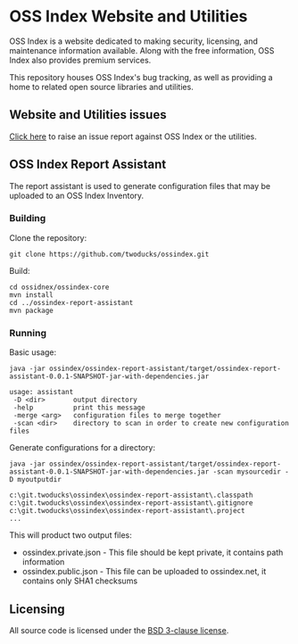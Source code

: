 OSS Index Website and Utilities
===============================

OSS Index is a website dedicated to making security, licensing, and maintenance information available. Along with the free information, OSS Index also provides premium services.

This repository houses OSS Index's bug tracking, as well as providing a home to related open source libraries and utilities.

Website and Utilities issues
----------------------------
[Click here](https://github.com/twoducks/ossindex/issues) to raise an issue report against OSS Index or the utilities.

OSS Index Report Assistant
--------------------------
The report assistant is used to generate configuration files that may be uploaded to an OSS Index Inventory.

### Building

Clone the repository:

```
git clone https://github.com/twoducks/ossindex.git
```

Build:

```
cd ossidnex/ossindex-core
mvn install
cd ../ossindex-report-assistant
mvn package
```

### Running

Basic usage:

```
java -jar ossindex/ossindex-report-assistant/target/ossindex-report-assistant-0.0.1-SNAPSHOT-jar-with-dependencies.jar

usage: assistant
 -D <dir>       output directory
 -help          print this message
 -merge <arg>   configuration files to merge together
 -scan <dir>    directory to scan in order to create new configuration files
```

Generate configurations for a directory:

```
java -jar ossindex/ossindex-report-assistant/target/ossindex-report-assistant-0.0.1-SNAPSHOT-jar-with-dependencies.jar -scan mysourcedir -D myoutputdir

c:\git.twoducks\ossindex\ossindex-report-assistant\.classpath
c:\git.twoducks\ossindex\ossindex-report-assistant\.gitignore
c:\git.twoducks\ossindex\ossindex-report-assistant\.project
...
```
This will product two output files:

* ossindex.private.json - This file should be kept private, it contains path information
* ossindex.public.json - This file can be uploaded to ossindex.net, it contains only SHA1 checksums

Licensing
---------

All source code is licensed under the [BSD 3-clause license](http://opensource.org/licenses/BSD-3-Clause).
